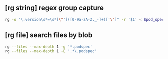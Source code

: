## [rg string] regex group capture

```bash
rg -o "\.version\s*=\s*[\"']([0-9a-zA-Z._-]+)['\"]" -r '$1' < $pod_spec_file
```

## [rg file] search files by blob

```bash
rg --files --max-depth 1 -g '*.podspec'
rg --files --max-depth 1 -E '.*\.podspec'
```
<!--stackedit_data:
eyJoaXN0b3J5IjpbLTY4MTQ1NTkwLC0yNTM5NTY0MDksODI4Nj
EzNTkwXX0=
-->